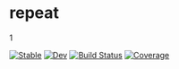 # repeat

1

[![Stable](https://img.shields.io/badge/docs-stable-blue.svg)](https://Gudongyangg.github.io/repeat.jl/stable)
[![Dev](https://img.shields.io/badge/docs-dev-blue.svg)](https://Gudongyangg.github.io/repeat.jl/dev)
[![Build Status](https://github.com/Gudongyangg/repeat.jl/workflows/CI/badge.svg)](https://github.com/Gudongyangg/repeat.jl/actions)
[![Coverage](https://codecov.io/gh/Gudongyangg/repeat.jl/branch/master/graph/badge.svg)](https://codecov.io/gh/Gudongyangg/repeat.jl)
